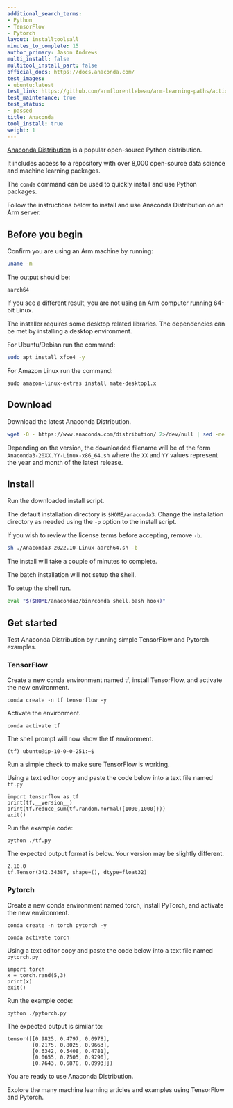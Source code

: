 ```yaml
---
additional_search_terms:
- Python
- TensorFlow
- Pytorch
layout: installtoolsall
minutes_to_complete: 15
author_primary: Jason Andrews
multi_install: false
multitool_install_part: false
official_docs: https://docs.anaconda.com/
test_images:
- ubuntu:latest
test_link: https://github.com/armflorentlebeau/arm-learning-paths/actions/runs/4312122327
test_maintenance: true
test_status:
- passed
title: Anaconda
tool_install: true
weight: 1
---
```


[Anaconda Distribution](https://www.anaconda.com/products/distribution) is a popular open-source Python distribution. 

It includes access to a repository with over 8,000 open-source data science and machine learning packages.

The `conda` command can be used to quickly install and use Python packages. 

Follow the instructions below to install and use Anaconda Distribution on an Arm server.

## Before you begin

Confirm you are using an Arm machine by running:

```bash
uname -m
```

The output should be:

```console
aarch64
```

If you see a different result, you are not using an Arm computer running 64-bit Linux.

The installer requires some desktop related libraries. The dependencies can be met by installing a desktop environment. 

For Ubuntu/Debian run the command:

```bash
sudo apt install xfce4 -y
```

For Amazon Linux run the command:

```console
sudo amazon-linux-extras install mate-desktop1.x
```

## Download 

Download the latest Anaconda Distribution.

```bash
wget -O - https://www.anaconda.com/distribution/ 2>/dev/null | sed -ne 's@.*\(https:\/\/repo\.anaconda\.com\/archive\/Anaconda3-.*-Linux-aarch64\.sh\)\">64-Bit (AWS Graviton2 / ARM64) Installer.*@\1@p' | xargs wget
```

Depending on the version, the downloaded filename will be of the form `Anaconda3-20XX.YY-Linux-x86_64.sh` where the `XX` and `YY` values represent the year and month of the latest release.

## Install

Run the downloaded install script.

The default installation directory is `$HOME/anaconda3`. Change the installation directory as needed using the `-p` option to the install script.

If you wish to review the license terms before accepting, remove `-b`.

```bash
sh ./Anaconda3-2022.10-Linux-aarch64.sh -b
```

The install will take a couple of minutes to complete.

The batch installation will not setup the shell. 

To setup the shell run.

```bash
eval "$($HOME/anaconda3/bin/conda shell.bash hook)"
```

## Get started

Test Anaconda Distribution by running simple TensorFlow and Pytorch examples.

### TensorFlow

Create a new conda environment named tf, install TensorFlow, and activate the new environment.

```console
conda create -n tf tensorflow -y
```

Activate the environment.

```console
conda activate tf
```

The shell prompt will now show the tf environment.

```console
(tf) ubuntu@ip-10-0-0-251:~$
```

Run a simple check to make sure TensorFlow is working.

Using a text editor copy and paste the code below into a text file named `tf.py`

```console
import tensorflow as tf
print(tf.__version__)
print(tf.reduce_sum(tf.random.normal([1000,1000])))
exit()
```

Run the example code:

```console
python ./tf.py
```

The expected output format is below. Your version may be slightly different. 

```console
2.10.0
tf.Tensor(342.34387, shape=(), dtype=float32)
```

### Pytorch

Create a new conda environment named torch, install PyTorch, and activate the new environment.

```console
conda create -n torch pytorch -y
```

```console
conda activate torch
```

Using a text editor copy and paste the code below into a text file named `pytorch.py`

```console
import torch
x = torch.rand(5,3)
print(x)
exit()
```

Run the example code:

```console
python ./pytorch.py
```

The expected output is similar to:

```console
tensor([[0.9825, 0.4797, 0.0978],
        [0.2175, 0.8025, 0.9663],
        [0.6342, 0.5408, 0.4781],
        [0.0655, 0.7505, 0.9290],
        [0.7643, 0.6878, 0.0993]])
```


You are ready to use Anaconda Distribution. 

Explore the many machine learning articles and examples using TensorFlow and Pytorch.
